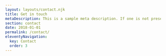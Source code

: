 ```yaml
---
layout: layouts/contact.njk
title: Get in touch
metaDescription: This is a sample meta description. If one is not present in your page/post's front matter, the default metadata.desciption will be used instead.
section: contact
date: 2018-01-01
permalink: /contact/
eleventyNavigation:
  key: Contact
  order: 3
---
```

